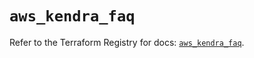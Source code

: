 # `aws_kendra_faq`

Refer to the Terraform Registry for docs: [`aws_kendra_faq`](https://registry.terraform.io/providers/hashicorp/aws/5.100.0/docs/resources/kendra_faq).
